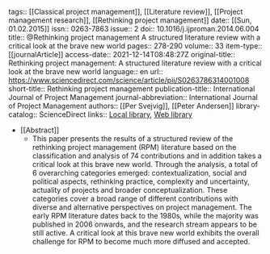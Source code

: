 tags:: [[Classical project management]], [[Literature review]], [[Project management research]], [[Rethinking project management]]
date:: [[Sun, 01.02.2015]]
issn:: 0263-7863
issue:: 2
doi:: 10.1016/j.ijproman.2014.06.004
title:: @Rethinking project management A structured literature review with a critical look at the brave new world
pages:: 278-290
volume:: 33
item-type:: [[journalArticle]]
access-date:: 2021-12-14T08:48:27Z
original-title:: Rethinking project management: A structured literature review with a critical look at the brave new world
language:: en
url:: https://www.sciencedirect.com/science/article/pii/S0263786314001008
short-title:: Rethinking project management
publication-title:: International Journal of Project Management
journal-abbreviation:: International Journal of Project Management
authors:: [[Per Svejvig]], [[Peter Andersen]]
library-catalog:: ScienceDirect
links:: [Local library](zotero://select/library/items/9Y3E9CPT), [Web library](https://www.zotero.org/users/6520516/items/9Y3E9CPT)

- [[Abstract]]
	- This paper presents the results of a structured review of the rethinking project management (RPM) literature based on the classification and analysis of 74 contributions and in addition takes a critical look at this brave new world. Through the analysis, a total of 6 overarching categories emerged: contextualization, social and political aspects, rethinking practice, complexity and uncertainty, actuality of projects and broader conceptualization. These categories cover a broad range of different contributions with diverse and alternative perspectives on project management. The early RPM literature dates back to the 1980s, while the majority was published in 2006 onwards, and the research stream appears to be still active. A critical look at this brave new world exhibits the overall challenge for RPM to become much more diffused and accepted.